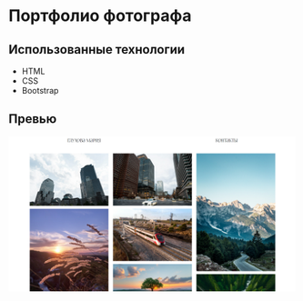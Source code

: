 # Портфолио фотографа

## Использованные технологии

- HTML
- CSS
- Bootstrap

## Превью

![Preview](screenshot1.jpg)

